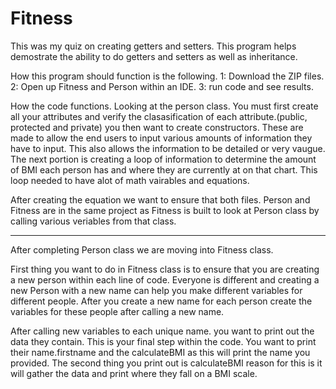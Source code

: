 # Fitness
This was my quiz on creating getters and setters.
This program helps demostrate the ability to do getters and setters as well as inheritance. 


How this program should function is the following.
1: Download the ZIP files. 
2: Open up Fitness and Person within an IDE. 
3: run code and see results. 


How the code functions. 
Looking at the person class. You must first create all your attributes and verify the clasasification of each attribute.(public, protected and private)
you then want to create constructors. These are made to allow the end users to input various amounts of information they have to input. This also allows the information to be detailed or very vaugue. 
The next portion is creating a loop of information to determine the amount of BMI each person has and where they are currently at on that chart. This loop needed to have alot of math vairables and equations. 

After creating the equation we want to ensure that both files. Person and Fitness are in the same project as Fitness is built to look at Person class by calling various veriables from that class. 

-------------------------------------------------------
After completing Person class we are moving into Fitness class. 

First thing you want to do in Fitness class is to ensure that you are creating a new person within each line of code. Everyone is different and creating a new Person with a new name can help you make different variables for different people. After you create a new name for each person create the variables for these people after calling a new name. 


After calling new variables to each unique name. you want to print out the data they contain. This is your final step within the code. You want to print their name.firstname and the calculateBMI as this will print the name you provided. The second thing you print out is calculateBMI reason for this is it will gather the data and print where they fall on a BMI scale.
